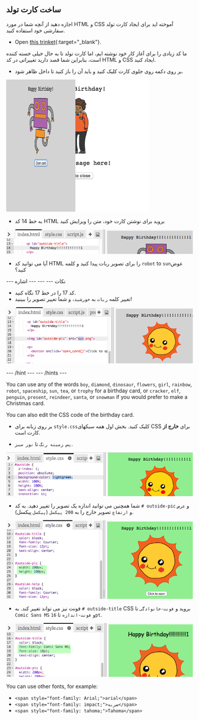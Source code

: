 ## ساخت کارت تولد

اجازه دهید از آنچه شما در مورد HTML و CSS آموخته اید برای ایجاد کارت تولد سفارشی خود استفاده کنید.

+ Open [this trinket](https://trinket.io/html/b33e4f4ca8){:target="_blank"}.

ما کد زیادی را برای آغاز کار خود نوشته ایم، اما کارت تولد تا به حال خیلی خسته کننده است، بنابراین شما قصد دارید تغییراتی در کد HTML و CSS ایجاد کنید.

+ بر روی دکمه روی جلوی کارت کلیک کنید و باید آن را باز کنید تا داخل ظاهر شود.

![تصویری](images/birthday-click.png)

+ به خط 14 کد HTML بروید برای نوشتن کارت خود، متن را ویرایش کنید

![تصویری](images/birthday-card-html.png)

+ آیا می توانید کد HTML را برای تصویر ربات پیدا کنید و کلمه `robot` to `sun`عوض کنید؟

\--- نکات \--- \--- \--- اشاره

+ کد 17 را در خط 17 نگاه کنید.
+ تغییر کلمه `ربات` به `خورشید`، و شما تغییر تصویر را ببینید!

![screenshot](images/birthday-card-sun.png)

\--- /hint \--- \--- /hints \---

You can use any of the words `boy`, `diamond`, `dinosaur`, `flowers`, `girl`, `rainbow`, `robot`, `spaceship`, `sun`, `tea`, or `trophy` for a birthday card, or `cracker`, `elf`, `penguin`, `present`, `reindeer`, `santa`, or `snowman` if you would prefer to make a Christmas card.

You can also edit the CSS code of the birthday card.

+ بر روی زبانه برای `style.css`کلیک کنید. بخش اول همه سبکهای CSS برای **خارج از** کارت است.

+ `پس زمینه رنگ` تا `نور سبز`.

![تصویری](images/birthday-card-outside.png)

+ شما همچنین می توانید اندازه یک تصویر را تغییر دهید. به کد `# outside-pic` و `عرض` و `ارتفاع` تصویر خارج را به `200 پیکسل` (`پیکسل` پیکسل).

![تصویری](images/birthday-card-size.png)

+ فونت نیز می تواند تغییر کند. به `# outside-title` CSS بروید و `فونت-خانوادگی` تا `Comic Sans MS` و `فونت-اندازه` تا `16pt`.

![screenshot](images/birthday-card-font.png)

You can use other fonts, for example:

+ `<span style="font-family: Arial;">arial</span>`
+ `<span style="font-family: impact;">ضربه</span>`
+ `<span style="font-family: tahoma;">Tahoma</span>`
